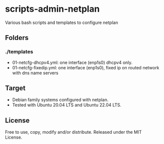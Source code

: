 # scripts-admin-netplan
Various bash scripts and templates to configure netplan

## Folders

### ./templates
- 01-netcfg-dhcpv4.yml: one interface (enp1s0) dhcpv4 only.
- 01-netcfg-fixedip.yml: one interface (enp1s0), fixed ip on routed network with dns name servers

## Target
- Debian family systems configured with netplan.
- Tested with Ubuntu 20.04 LTS and Ubuntu 22.04 LTS.

## License
Free to use, copy, modify and/or distribute. Released under the MIT License.

